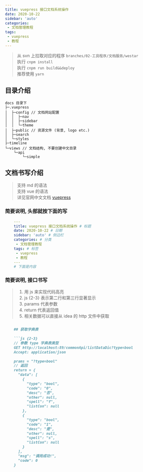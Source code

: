 ```yaml
---
title: vuepress 接口文档系统操作
date: 2020-10-22
sidebar: 'auto'
categories:
 - 文档管理教程
tags:
 - vuepress
 - 教程
---
```


> 从 svn 上拉取对应的程序 `branches/02-工具程序/文档服务/westar`  
> 执行 `cnpm install`  
> 执行 `cnpm run build&&deploy`  
> 推荐使用 `yarn`
## 目录介绍
```
docs 目录下
├─.vuepress
│  ├─config // 文档网站配置
│  │  ├─nav
│  │  ├─sidebar
│  │  └─theme
│  ├─public // 资源文件 (背景, logo etc.)
│  ├─search 
│  └─styles
├─timeline
└─views // 文档结构, 不要创建中文目录
    └─api
        └─simple
```
## 文档书写介绍
> 支持 md 的语法  
> 支持 vue 的语法  
> 详见官网中文文档 [vuepress](https://www.vuepress.cn/)
### 简要说明, 头部就按下面的写
```yml
    ---
    title: vuepress 接口文档系统操作 # 标题
    date: 2020-10-22 # 日期
    sidebar: 'auto' # 侧边栏
    categories: # 分类
     - 文档管理教程
    tags: # 标签
     - vuepress
     - 教程
    ---
    # 下面是内容
```
### 简要说明, 接口书写

> 1. 用 js 来实现代码高亮  
> 2. js {2-3} 表示第二行和第三行显著显示  
> 3. params 代表参数  
> 4. return 代表返回值  
> 5. 相关数据可以直接从 idea 的 http 文件中获取
```markdown
    
    ## 获取字典表
    
    ```js {2-3}
    // 参数 type 字典表类型
    GET http://localhost:89/commonApi/listDataDic?type=bool
    Accept: application/json
    
    prams = "?type=bool"
    // 返回
    return = {
      "data": [
        {
          "type": "bool",
          "code": "0",
          "desc": "否",
          "other": null,
          "spell": "f",
          "listCon": null
        },
        {
          "type": "bool",
          "code": "1",
          "desc": "是",
          "other": null,
          "spell": "s",
          "listCon": null
        }
      ],
      "msg": "调用成功!",
      "code": 0
    }

```

